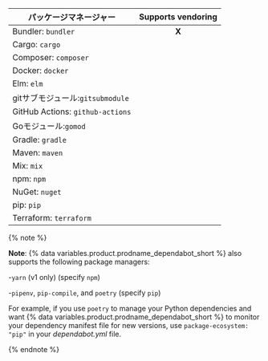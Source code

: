 | パッケージマネージャー                      | Supports vendoring |
| -------------------------------- |:------------------:|
| Bundler: `bundler`               |       **X**        |
| Cargo: `cargo`                   |                    |
| Composer: `composer`             |                    |
| Docker: `docker`                 |                    |
| Elm: `elm`                       |                    |
| gitサブモジュール:`gitsubmodule`        |                    |
| GitHub Actions: `github-actions` |                    |
| Goモジュール:`gomod`                  |                    |
| Gradle: `gradle`                 |                    |
| Maven: `maven`                   |                    |
| Mix: `mix`                       |                    |
| npm: `npm`                       |                    |
| NuGet: `nuget`                   |                    |
| pip: `pip`                       |                    |
| Terraform: `terraform`           |                    |

{% note %}

**Note**: {% data variables.product.prodname_dependabot_short %} also supports the following package managers:

-`yarn` (v1 only) (specify `npm`)

-`pipenv`, `pip-compile`, and `poetry` (specify `pip`)

For example, if you use `poetry` to manage your Python dependencies and want {% data variables.product.prodname_dependabot_short %} to monitor your dependency manifest file for new versions, use `package-ecosystem: "pip"` in your *dependabot.yml* file.

{% endnote %}
